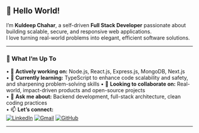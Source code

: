## 👋 Hello World!

I’m **Kuldeep Chahar**, a self-driven **Full Stack Developer** passionate about building scalable, secure, and responsive web applications.  
I love turning real-world problems into elegant, efficient software solutions.

---

### 🚀 What I’m Up To

• 🔭 **Actively working on:** Node.js, React.js, Express.js, MongoDB, Next.js  
• 🌱 **Currently learning:** TypeScript to enhance code scalability and safety, and sharpening problem-solving skills
• 👯 **Looking to collaborate on:** Real-world, impact-driven products and open-source projects  
• 💬 **Ask me about:** Backend development, full-stack architecture, clean coding practices  
• 📫 **Let’s connect:**  
[![LinkedIn](https://img.shields.io/badge/LinkedIn-blue?style=flat&logo=linkedin)](https://www.linkedin.com/in/kuldeep-chahar-00b776233/)
[![Gmail](https://img.shields.io/badge/Gmail-D14836?style=flat&logo=gmail&logoColor=white)](mailto:kchahar7204@gmail.com)
[![GitHub](https://img.shields.io/badge/GitHub-black?style=flat&logo=github)](https://github.com/kuldeep407)


 
---
